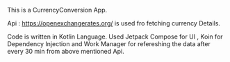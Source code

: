 This is a CurrencyConversion App. 

Api : https://openexchangerates.org/ is used fro fetching currency Details.

Code is written in Kotlin Language.
Used Jetpack Compose for UI , Koin for Dependency Injection and Work Manager for refereshing the data after every 30 min from above mentioned Api.

